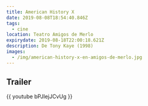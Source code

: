 ```yaml
---
title: American History X
date: 2019-08-08T18:54:40.846Z
tags:
  - cine
location: Teatro Amigos de Merlo
expirydate: 2019-08-18T22:00:18.621Z
description: De Tony Kaye (1998)
images:
  - /img/american-history-x-en-amigos-de-merlo.jpg
---
```

## Trailer

{{ youtube bPJIejJCvUg }}
